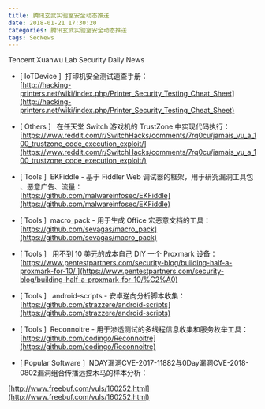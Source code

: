 ```yaml
---
title: 腾讯玄武实验室安全动态推送
date: 2018-01-21 17:30:20
categories: 腾讯玄武实验室安全动态推送
tags: SecNews
---
```


Tencent Xuanwu Lab Security Daily News  
* [ IoTDevice ]  打印机安全测试速查手册：   
[http://hacking-printers.net/wiki/index.php/Printer_Security_Testing_Cheat_Sheet](http://hacking-printers.net/wiki/index.php/Printer_Security_Testing_Cheat_Sheet)  

* [ Others ]   在任天堂 Switch 游戏机的 TrustZone 中实现代码执行：   
[https://www.reddit.com/r/SwitchHacks/comments/7rq0cu/jamais_vu_a_100_trustzone_code_execution_exploit/](https://www.reddit.com/r/SwitchHacks/comments/7rq0cu/jamais_vu_a_100_trustzone_code_execution_exploit/)  

* [ Tools ]  EKFiddle - 基于 Fiddler Web 调试器的框架，用于研究漏洞工具包 、恶意广告、流量：   
[https://github.com/malwareinfosec/EKFiddle](https://github.com/malwareinfosec/EKFiddle)  

* [ Tools ]  macro_pack - 用于生成 Office 宏恶意文档的工具：   
[https://github.com/sevagas/macro_pack](https://github.com/sevagas/macro_pack)  

* [ Tools ]   用不到 10 美元的成本自己 DIY 一个 Proxmark 设备：  
[https://www.pentestpartners.com/security-blog/building-half-a-proxmark-for-10/ ](https://www.pentestpartners.com/security-blog/building-half-a-proxmark-for-10/%C2%A0)  

* [ Tools ]   android-scripts - 安卓逆向分析脚本收集：   
[https://github.com/strazzere/android-scripts](https://github.com/strazzere/android-scripts)  

* [ Tools ]  Reconnoitre - 用于渗透测试的多线程信息收集和服务枚举工具：   
[https://github.com/codingo/Reconnoitre](https://github.com/codingo/Reconnoitre)  

* [ Popular Software ]  NDAY漏洞CVE-2017-11882与0Day漏洞CVE-2018-0802漏洞组合传播远控木马的样本分析：
 
[http://www.freebuf.com/vuls/160252.html](http://www.freebuf.com/vuls/160252.html)  

